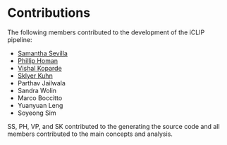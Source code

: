 # Contributions
The following members contributed to the development of the iCLIP pipeline:

- [Samantha Sevilla](https://github.com/slsevilla)
- [Phillip Homan](https://github.com/phoman14)
- [Vishal Koparde](https://github.com/kopardev)
- [Sklyer Kuhn](https://github.com/skchronicles)
- Parthav Jailwala
- Sandra Wolin
- Marco Boccitto
- Yuanyuan Leng
- Soyeong Sim

SS, PH, VP, and SK contributed to the generating the source code and all members contributed to the main concepts and analysis.